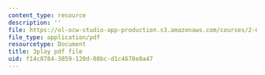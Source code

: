 ```yaml
---
content_type: resource
description: ''
file: https://ol-ocw-studio-app-production.s3.amazonaws.com/courses/2-003sc-engineering-dynamics-fall-2011/f14c87843859120d08bcd1c4678e8a47_GUvoVvXwoOQ.pdf
file_type: application/pdf
resourcetype: Document
title: 3play pdf file
uid: f14c8784-3859-120d-08bc-d1c4678e8a47
---
```


